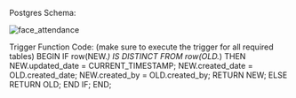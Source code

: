 Postgres Schema:

![face_attendance](https://github.com/notpest/face-attendance/assets/113047106/45932506-3ee8-4f7e-a5f4-006c465f9eee)

Trigger Function Code: (make sure to execute the trigger for all required tables)
BEGIN
   IF row(NEW.*) IS DISTINCT FROM row(OLD.*) THEN
      NEW.updated_date = CURRENT_TIMESTAMP;
	  NEW.created_date = OLD.created_date;
	  NEW.created_by = OLD.created_by;
      RETURN NEW;
   ELSE
      RETURN OLD;
   END IF;
END;
